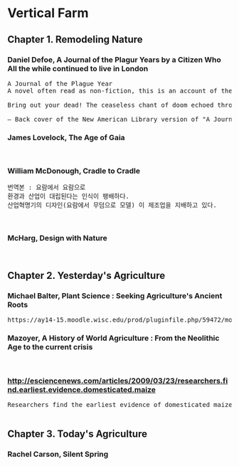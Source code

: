 # Vertical Farm
## Chapter 1. Remodeling Nature

### Daniel Defoe, A Journal of the Plagur Years by a Citizen Who All the while continued to live in London
<pre>
A Journal of the Plague Year
A novel often read as non-fiction, this is an account of the Great Plague of London in 1665. It is undersigned by the initials "H. F.", suggesting the author's uncle Henry Foe as a primary source. It is an historical account of the events based on extensive research, published in 1722.

Bring out your dead! The ceaseless chant of doom echoed through a city of emptied streets and filled grave pits. For this was London in the year of 1665, the Year of the Great Plague … In 1721, when the Black Death again threatened the European Continent, Daniel Defoe wrote "A Journal of the Plague Year" to alert an indifferent populace to the horror that was almost upon them. Through the eyes of a saddler who had chosen to remain while multitudes fled, the master realist vividly depicted a plague-stricken city. He re-enacted the terror of a helpless people caught in a tragedy they could not comprehend: the weak preying on the dying, the strong administering to the sick, the sinful orgies of the cynical, the quiet faith of the pious. With dramatic insight he captured for all time the death throes of a great city.

— Back cover of the New American Library version of "A Journal of the Plague Year"; Signet Classic, 1960
</pre>

### James Lovelock, The Age of Gaia
<pre>

</pre>

### William McDonough, Cradle to Cradle
<pre>
번역본 : 요람에서 요람으로
환경과 산업이 대립된다는 인식이 팽배하다.
산업혁명기의 디자인(요람에서 무덤으로 모델) 이 제조업을 지배하고 있다.


</pre>

### McHarg, Design with Nature
<pre>

</pre>

## Chapter 2. Yesterday's Agriculture

### Michael Balter, Plant Science : Seeking Agriculture's Ancient Roots
<pre>
https://ay14-15.moodle.wisc.edu/prod/pluginfile.php/59472/mod_resource/content/0/Balter2007SeekingAgriculturesAncientRoots.pdf
</pre>

### Mazoyer, A History of World Agriculture : From the Neolithic Age to the current crisis
<pre>

</pre>

### http://esciencenews.com/articles/2009/03/23/researchers.find.earliest.evidence.domesticated.maize
<pre>
Researchers find the earliest evidence of domesticated maize

</pre>

## Chapter 3. Today's Agriculture
### Rachel Carson, Silent Spring
<pre>

</pre>


